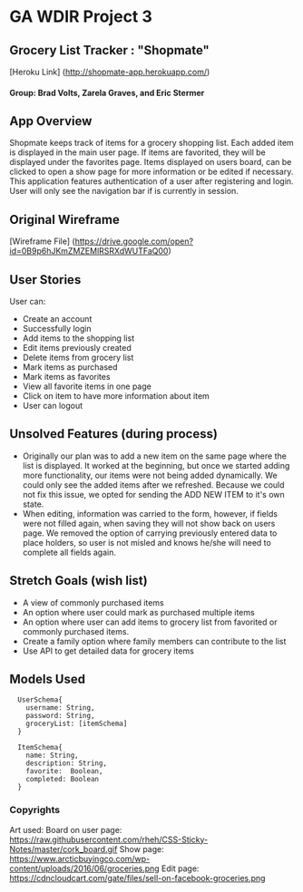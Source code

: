 # GA WDIR Project 3

## Grocery List Tracker : "Shopmate"

[Heroku Link] (http://shopmate-app.herokuapp.com/)

#### Group: Brad Volts, Zarela Graves, and Eric Stermer

## App Overview

Shopmate keeps track of items for a grocery shopping list. Each added item is displayed in the main user page. If items are favorited, they will be displayed under the favorites page.
Items displayed on users board, can be clicked to open a show page for more information or be edited if necessary.
This application features authentication of a user after registering and login. User will only see the navigation bar if is currently in session.

## Original Wireframe

[Wireframe File] (https://drive.google.com/open?id=0B9p6hJKmZMZEMlRSRXdWUTFaQ00)

## User Stories

User can:
* Create an account
* Successfully login
* Add items to the shopping list
* Edit items previously created
* Delete items from grocery list
* Mark items as purchased
* Mark items as favorites
* View all favorite items in one page
* Click on item to have more information about item
* User can logout

## Unsolved Features (during process)

* Originally our plan was to add a new item on the same page where the list is displayed. It worked at the beginning, but once we started adding more functionality, our items were not being added dynamically. We could only see the added items after we refreshed. Because we could not fix this issue, we opted for sending the ADD NEW ITEM to it's own state.
* When editing, information was carried to the form, however, if fields were not filled again, when saving they will not show back on users page. We removed the option of carrying previously entered data to place holders, so user is not misled and knows he/she will need to complete all fields again.

## Stretch Goals (wish list)

* A view of commonly purchased items
* An option where user could mark as purchased multiple items
* An option where user can add items to grocery list from favorited or commonly purchased items.
* Create a family option where family members can contribute to the list
* Use API to get detailed data for grocery items

## Models Used

```
  UserSchema{
    username: String,
    password: String,
    groceryList: [itemSchema]
  }

  ItemSchema{
    name: String,
    description: String,
    favorite:  Boolean,
    completed: Boolean
  }

```

### Copyrights
Art used:
Board on user page: https://raw.githubusercontent.com/rheh/CSS-Sticky-Notes/master/cork_board.gif
Show page: https://www.arcticbuyingco.com/wp-content/uploads/2016/06/groceries.png
Edit page: https://cdncloudcart.com/gate/files/sell-on-facebook-groceries.png
